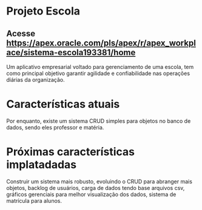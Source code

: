 # Projeto Escola
## Acesse https://apex.oracle.com/pls/apex/r/apex_workplace/sistema-escola193381/home
 
 Um aplicativo empresarial voltado para gerenciamento de uma escola, tem como principal objetivo garantir agilidade e confiabilidade nas operações diárias da organização.
 
 # Características atuais
 Por enquanto, existe um sistema CRUD simples para objetos no banco de dados, sendo eles professor e matéria.
 
 # Próximas características implatadadas 
 Construir um sistema mais robusto, evoluindo o CRUD para abranger mais objetos, backlog de usuários, carga de dados tendo base arquivos csv, gráficos gerenciais para melhor visualização dos dados, sistema de matrícula para alunos.
